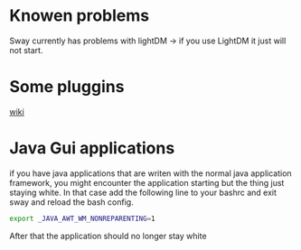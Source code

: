 # Knowen problems 
Sway currently has problems with lightDM -> if you use LightDM it just will not start. 

# Some pluggins 

[wiki](https://github.com/swaywm/sway/wiki/Useful-add-ons-for-sway)


# Java Gui applications 

if you have java applications that are writen with the normal java application framework, you might encounter the application starting but the thing just staying white. 
In that case add the following line to your bashrc and exit sway and reload the bash config. 
```bash
export _JAVA_AWT_WM_NONREPARENTING=1
```

After that the application should no longer stay white 

